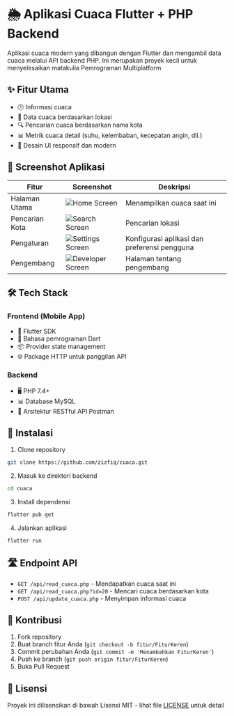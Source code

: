 # 🌦️ Aplikasi Cuaca Flutter + PHP Backend

Aplikasi cuaca modern yang dibangun dengan Flutter dan mengambil data cuaca melalui API backend PHP. Ini merupakan proyek kecil untuk menyelesaikan matakulia Pemrograman Multiplatform

## ✨ Fitur Utama

- 🕒 Informasi cuaca
- 📍 Data cuaca berdasarkan lokasi
- 🔍 Pencarian cuaca berdasarkan nama kota
- 📊 Metrik cuaca detail (suhu, kelembaban, kecepatan angin, dll.)
- 📱 Desain UI responsif dan modern

## 📸 Screenshot Aplikasi

| Fitur | Screenshot | Deskripsi |
|-------|------------|-----------|
| Halaman Utama | ![Home Screen](/images/home.png) | Menampilkan cuaca saat ini |
| Pencarian Kota | ![Search Screen](/images/search.png) | Pencarian lokasi |
| Pengaturan | ![Settings Screen](/images/settings.png) | Konfigurasi aplikasi dan preferensi pengguna |
| Pengembang | ![Developer Screen](/images/about.png) | Halaman tentang pengembang |

## 🛠️ Tech Stack

### Frontend (Mobile App)
- 📱 Flutter SDK
- 🎯 Bahasa pemrograman Dart
- 📦 Provider state management
- 🌐 Package HTTP untuk panggilan API

### Backend
- 🖥️ PHP 7.4+
- 📊 Database MySQL 
- 🔄 Arsitektur RESTful API Postman

## 🚀 Instalasi

1. Clone repository
```bash
git clone https://github.com/zizfiq/cuaca.git
```

2. Masuk ke direktori backend
```bash
cd cuaca
```

3. Install dependensi
```bash
flutter pub get
```

4. Jalankan aplikasi
```bash
flutter run
```

## 🛣️ Endpoint API

- `GET /api/read_cuaca.php` - Mendapatkan cuaca saat ini
- `GET /api/read_cuaca.php?id=20` - Mencari cuaca berdasarkan kota
- `POST /api/update_cuaca.php` - Menyimpan informasi cuaca

## 🤝 Kontribusi

1. Fork repository
2. Buat branch fitur Anda (`git checkout -b fitur/FiturKeren`)
3. Commit perubahan Anda (`git commit -m 'Menambahkan FiturKeren'`)
4. Push ke branch (`git push origin fitur/FiturKeren`)
5. Buka Pull Request

## 📄 Lisensi

Proyek ini dilisensikan di bawah Lisensi MIT - lihat file [LICENSE](LICENSE) untuk detail
